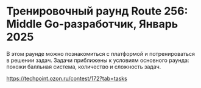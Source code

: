 # Тренировочный раунд Route 256: Middle Go-разработчик, Январь 2025
В этом раунде можно познакомиться с платформой и потренироваться в решении задач. Задачи приближены к условиям основного раунда: похожи балльная система, количество и сложность задач.

https://techpoint.ozon.ru/contest/172?tab=tasks
